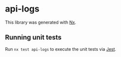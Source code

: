 # api-logs

This library was generated with [Nx](https://nx.dev).

## Running unit tests

Run `nx test api-logs` to execute the unit tests via [Jest](https://jestjs.io).
